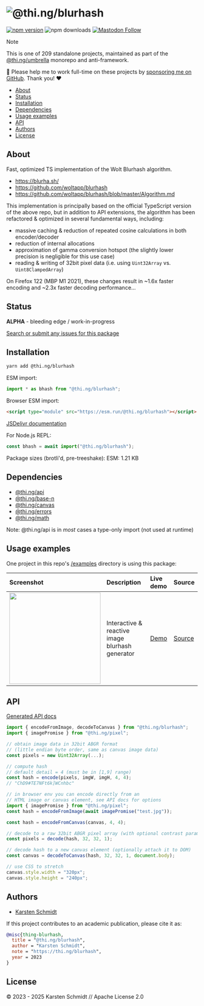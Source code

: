 <!-- This file is generated - DO NOT EDIT! -->
<!-- Please see: https://github.com/thi-ng/umbrella/blob/develop/CONTRIBUTING.md#changes-to-readme-files -->
# ![@thi.ng/blurhash](https://raw.githubusercontent.com/thi-ng/umbrella/develop/assets/banners/thing-blurhash.svg?8ea0a899)

[![npm version](https://img.shields.io/npm/v/@thi.ng/blurhash.svg)](https://www.npmjs.com/package/@thi.ng/blurhash)
![npm downloads](https://img.shields.io/npm/dm/@thi.ng/blurhash.svg)
[![Mastodon Follow](https://img.shields.io/mastodon/follow/109331703950160316?domain=https%3A%2F%2Fmastodon.thi.ng&style=social)](https://mastodon.thi.ng/@toxi)

> [!NOTE]
> This is one of 209 standalone projects, maintained as part
> of the [@thi.ng/umbrella](https://github.com/thi-ng/umbrella/) monorepo
> and anti-framework.
>
> 🚀 Please help me to work full-time on these projects by [sponsoring me on
> GitHub](https://github.com/sponsors/postspectacular). Thank you! ❤️

- [About](#about)
- [Status](#status)
- [Installation](#installation)
- [Dependencies](#dependencies)
- [Usage examples](#usage-examples)
- [API](#api)
- [Authors](#authors)
- [License](#license)

## About

Fast, optimized TS implementation of the Wolt Blurhash algorithm.

- https://blurha.sh/
- https://github.com/woltapp/blurhash
- https://github.com/woltapp/blurhash/blob/master/Algorithm.md

This implementation is principally based on the official TypeScript version of
the above repo, but in addition to API extensions, the algorithm has been
refactored & optimized in several fundamental ways, including:

- massive caching & reduction of repeated cosine calculations in both
  encoder/decoder
- reduction of internal allocations
- approximation of gamma conversion hotspot (the slightly lower precision is
  negligible for this use case)
- reading & writing of 32bit pixel data (i.e. using `Uint32Array` vs.
  `Uint8ClampedArray`)

On Firefox 122 (MBP M1 2021), these changes result in ~1.6x faster encoding and
~2.3x faster decoding performance...

## Status

**ALPHA** - bleeding edge / work-in-progress

[Search or submit any issues for this package](https://github.com/thi-ng/umbrella/issues?q=%5Bblurhash%5D+in%3Atitle)

## Installation

```bash
yarn add @thi.ng/blurhash
```

ESM import:

```ts
import * as bhash from "@thi.ng/blurhash";
```

Browser ESM import:

```html
<script type="module" src="https://esm.run/@thi.ng/blurhash"></script>
```

[JSDelivr documentation](https://www.jsdelivr.com/)

For Node.js REPL:

```js
const bhash = await import("@thi.ng/blurhash");
```

Package sizes (brotli'd, pre-treeshake): ESM: 1.21 KB

## Dependencies

- [@thi.ng/api](https://github.com/thi-ng/umbrella/tree/develop/packages/api)
- [@thi.ng/base-n](https://github.com/thi-ng/umbrella/tree/develop/packages/base-n)
- [@thi.ng/canvas](https://github.com/thi-ng/umbrella/tree/develop/packages/canvas)
- [@thi.ng/errors](https://github.com/thi-ng/umbrella/tree/develop/packages/errors)
- [@thi.ng/math](https://github.com/thi-ng/umbrella/tree/develop/packages/math)

Note: @thi.ng/api is in _most_ cases a type-only import (not used at runtime)

## Usage examples

One project in this repo's
[/examples](https://github.com/thi-ng/umbrella/tree/develop/examples)
directory is using this package:

| Screenshot                                                                                                      | Description                                     | Live demo                                      | Source                                                                      |
|:----------------------------------------------------------------------------------------------------------------|:------------------------------------------------|:-----------------------------------------------|:----------------------------------------------------------------------------|
| <img src="https://raw.githubusercontent.com/thi-ng/umbrella/develop/assets/examples/blurhash.jpg" width="240"/> | Interactive & reactive image blurhash generator | [Demo](https://demo.thi.ng/umbrella/blurhash/) | [Source](https://github.com/thi-ng/umbrella/tree/develop/examples/blurhash) |

## API

[Generated API docs](https://docs.thi.ng/umbrella/blurhash/)

```ts
import { encodeFromImage, decodeToCanvas } from "@thi.ng/blurhash";
import { imagePromise } from "@thi.ng/pixel";

// obtain image data in 32bit ABGR format
// (little endian byte order, same as canvas image data)
const pixels = new Uint32Array(...);

// compute hash
// default detail = 4 (must be in [1,9] range)
const hash = encode(pixels, imgW, imgH, 4, 4);
// "ChD9#TE7NFt6k]WCnhbc"

// in browser env you can encode directly from an
// HTML image or canvas element, see API docs for options
import { imagePromise } from "@thi.ng/pixel";
const hash = encodeFromImage(await imagePromise("test.jpg"));

const hash = encodeFromCanvas(canvas, 4, 4);

// decode to a raw 32bit ABGR pixel array (with optional contrast param)
const pixels = decode(hash, 32, 32, 1);

// decode hash to a new canvas element (optionally attach it to DOM)
const canvas = decodeToCanvas(hash, 32, 32, 1, document.body);

// use CSS to stretch
canvas.style.width = "320px";
canvas.style.height = "240px";
```

## Authors

- [Karsten Schmidt](https://thi.ng)

If this project contributes to an academic publication, please cite it as:

```bibtex
@misc{thing-blurhash,
  title = "@thi.ng/blurhash",
  author = "Karsten Schmidt",
  note = "https://thi.ng/blurhash",
  year = 2023
}
```

## License

&copy; 2023 - 2025 Karsten Schmidt // Apache License 2.0
